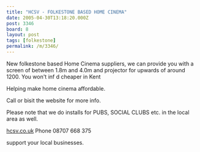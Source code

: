 ```yaml
---
title: "HCSV - FOLKESTONE BASED HOME CINEMA"
date: 2005-04-30T13:18:20.000Z
post: 3346
board: 8
layout: post
tags: [folkestone]
permalink: /m/3346/
---
```

New folkestone based Home Cinema suppliers, we can provide you with a screen of between 1.8m and 4.0m and projector for upwards of around 1200.
You won't inf d cheaper in Kent

Helping make home cinema affordable.

Call or bisit the website for more info.

Please note that we do installs for PUBS, SOCIAL CLUBS etc. in the local area as well. 

<a href="http://www.hcsv.co.uk">hcsv.co.uk</a>    Phone 08707 668 375

support your local businesses.
